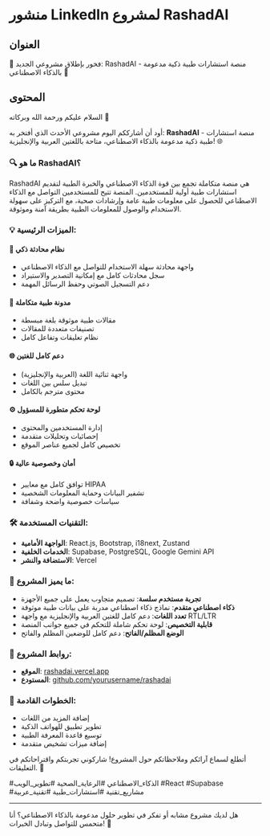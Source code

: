 # منشور LinkedIn لمشروع RashadAI

## العنوان
🚀 فخور بإطلاق مشروعي الجديد: RashadAI - منصة استشارات طبية ذكية مدعومة بالذكاء الاصطناعي 🏥

## المحتوى

السلام عليكم ورحمة الله وبركاته 👋

أود أن أشارككم اليوم مشروعي الأحدث الذي أفتخر به: **RashadAI** - منصة استشارات طبية ذكية مدعومة بالذكاء الاصطناعي، متاحة باللغتين العربية والإنجليزية! 🌐

### 🔍 ما هو RashadAI؟

RashadAI هي منصة متكاملة تجمع بين قوة الذكاء الاصطناعي والخبرة الطبية لتقديم استشارات طبية أولية للمستخدمين. المنصة تتيح للمستخدمين التواصل مع الذكاء الاصطناعي للحصول على معلومات طبية عامة وإرشادات صحية، مع التركيز على سهولة الاستخدام والوصول للمعلومات الطبية بطريقة آمنة وموثوقة.

### 💡 الميزات الرئيسية:

#### 💬 نظام محادثة ذكي
- واجهة محادثة سهلة الاستخدام للتواصل مع الذكاء الاصطناعي
- سجل محادثات كامل مع إمكانية التصدير والاستيراد
- دعم التسجيل الصوتي وحفظ الرسائل المهمة

#### 📝 مدونة طبية متكاملة
- مقالات طبية موثوقة بلغة مبسطة
- تصنيفات متعددة للمقالات
- نظام تعليقات وتفاعل كامل

#### 🌐 دعم كامل للغتين
- واجهة ثنائية اللغة (العربية والإنجليزية)
- تبديل سلس بين اللغات
- محتوى مترجم بالكامل

#### ⚙️ لوحة تحكم متطورة للمسؤول
- إدارة المستخدمين والمحتوى
- إحصائيات وتحليلات متقدمة
- تخصيص كامل لجميع عناصر الموقع

#### 🔒 أمان وخصوصية عالية
- توافق كامل مع معايير HIPAA
- تشفير البيانات وحماية المعلومات الشخصية
- سياسات خصوصية واضحة وشفافة

### 🛠️ التقنيات المستخدمة:

- **الواجهة الأمامية**: React.js, Bootstrap, i18next, Zustand
- **الخدمات الخلفية**: Supabase, PostgreSQL, Google Gemini API
- **الاستضافة والنشر**: Vercel

### 🌟 ما يميز المشروع:

- **تجربة مستخدم سلسة**: تصميم متجاوب يعمل على جميع الأجهزة
- **ذكاء اصطناعي متقدم**: نماذج ذكاء اصطناعي مدربة على بيانات طبية موثوقة
- **تعدد اللغات**: دعم كامل للغتين العربية والإنجليزية مع واجهة RTL/LTR
- **قابلية التخصيص**: لوحة تحكم شاملة للتحكم في جميع جوانب المنصة
- **الوضع المظلم/الفاتح**: دعم كامل للوضعين المظلم والفاتح

### 🔗 روابط المشروع:

- **الموقع**: [rashadai.vercel.app](https://rashadai.vercel.app)
- **المستودع**: [github.com/yourusername/rashadai](https://github.com/yourusername/rashadai)

### 🚀 الخطوات القادمة:

- إضافة المزيد من اللغات
- تطوير تطبيق للهواتف الذكية
- توسيع قاعدة المعرفة الطبية
- إضافة ميزات تشخيص متقدمة

أتطلع لسماع آرائكم وملاحظاتكم حول المشروع! شاركوني تجربتكم واقتراحاتكم في التعليقات. 💬

#الذكاء_الاصطناعي #الرعاية_الصحية #تطوير_الويب #React #Supabase #مشاريع_تقنية #استشارات_طبية #تقنية_عربية

---

هل لديك مشروع مشابه أو تفكر في تطوير حلول مدعومة بالذكاء الاصطناعي؟ أنا متحمس للتواصل وتبادل الخبرات! 🤝
